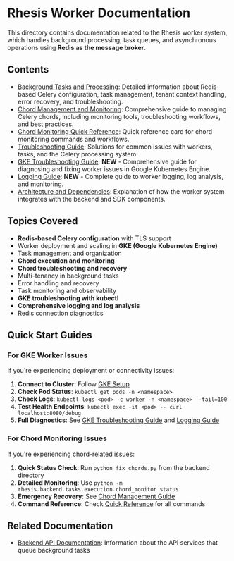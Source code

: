 # Rhesis Worker Documentation

This directory contains documentation related to the Rhesis worker system, which handles background processing, task queues, and asynchronous operations using **Redis as the message broker**.

## Contents

- [Background Tasks and Processing](background-tasks.md): Detailed information about Redis-based Celery configuration, task management, tenant context handling, error recovery, and troubleshooting.
- [Chord Management and Monitoring](chord-management.md): Comprehensive guide to managing Celery chords, including monitoring tools, troubleshooting workflows, and best practices.
- [Chord Monitoring Quick Reference](chord-monitoring-quick-reference.md): Quick reference card for chord monitoring commands and workflows.
- [Troubleshooting Guide](troubleshooting.md): Solutions for common issues with workers, tasks, and the Celery processing system.
- [GKE Troubleshooting Guide](gke-troubleshooting.md): **NEW** - Comprehensive guide for diagnosing and fixing worker issues in Google Kubernetes Engine.
- [Logging Guide](logging.md): **NEW** - Complete guide to worker logging, log analysis, and monitoring.
- [Architecture and Dependencies](architecture.md): Explanation of how the worker system integrates with the backend and SDK components.

## Topics Covered

- **Redis-based Celery configuration** with TLS support
- Worker deployment and scaling in **GKE (Google Kubernetes Engine)**
- Task management and organization
- **Chord execution and monitoring**
- **Chord troubleshooting and recovery**
- Multi-tenancy in background tasks
- Error handling and recovery
- Task monitoring and observability
- **GKE troubleshooting with kubectl**
- **Comprehensive logging and log analysis**
- Redis connection diagnostics

## Quick Start Guides

### For GKE Worker Issues
If you're experiencing deployment or connectivity issues:

1. **Connect to Cluster**: Follow [GKE Setup](gke-troubleshooting.md#quick-start-connect-to-your-cluster)
2. **Check Pod Status**: `kubectl get pods -n <namespace>`
3. **Check Logs**: `kubectl logs <pod> -c worker -n <namespace> --tail=100`
4. **Test Health Endpoints**: `kubectl exec -it <pod> -- curl localhost:8080/debug`
5. **Full Diagnostics**: See [GKE Troubleshooting Guide](gke-troubleshooting.md) and [Logging Guide](logging.md)

### For Chord Monitoring Issues
If you're experiencing chord-related issues:

1. **Quick Status Check**: Run `python fix_chords.py` from the backend directory
2. **Detailed Monitoring**: Use `python -m rhesis.backend.tasks.execution.chord_monitor status`
3. **Emergency Recovery**: See [Chord Management Guide](chord-management.md#emergency-recovery)
4. **Command Reference**: Check [Quick Reference](chord-monitoring-quick-reference.md) for all commands

## Related Documentation

- [Backend API Documentation](../backend/README.md): Information about the API services that queue background tasks 